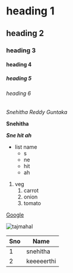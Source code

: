 # heading 1
## heading 2
### heading 3
#### heading 4
##### heading 5
###### heading 6
*Snehitha Reddy Guntaka*

**Snehitha**

***Sne hit ah***
* list name
  * s 
  * ne 
  * hit
  * ah
1. veg
   1. carrot
   2. onion
   3. tomato  
   
[Google](https://www.google.com)

![tajmahal](https://thumbs.dreamstime.com/b/taj-mahal-agra-india-morning-light-reflection-water-uttar-pradesh-108954918.jpg)

Sno| Name 
----|----
1|snehitha
2|keeeeerthi

